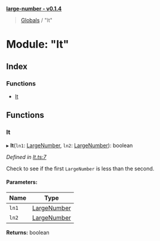 **[large-number - v0.1.4](../README.md)**

> [Globals](../globals.md) / "lt"

# Module: "lt"

## Index

### Functions

* [lt](_lt_.md#lt)

## Functions

### lt

▸ **lt**(`ln1`: [LargeNumber](../interfaces/_types_.largenumber.md), `ln2`: [LargeNumber](../interfaces/_types_.largenumber.md)): boolean

*Defined in [lt.ts:7](https://github.com/zimmed/large-number/blob/82e5210/src/lt.ts#L7)*

Check to see if the first `LargeNumber` is less than the second.

#### Parameters:

Name | Type |
------ | ------ |
`ln1` | [LargeNumber](../interfaces/_types_.largenumber.md) |
`ln2` | [LargeNumber](../interfaces/_types_.largenumber.md) |

**Returns:** boolean
